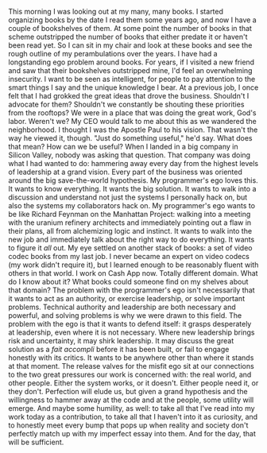 This morning I was looking out at my many, many books. I started organizing books by the date I read them some years ago, and now I have a couple of bookshelves of them. At some point the number of books in that scheme outstripped the number of books that either predate it or haven't been read yet. So I can sit in my chair and look at these books and see the rough outline of my perambulations over the years.
I have had a longstanding ego problem around books. For years, if I visited a new friend and saw that their bookshelves outstripped mine, I'd feel an overwhelming insecurity. I want to be seen as intelligent, for people to pay attention to the smart things I say and the unique knowledge I bear.
At a previous job, I once felt that I had grokked the great ideas that drove the business. Shouldn't I advocate for them? Shouldn't we constantly be shouting these priorities from the rooftops? We were in a place that was doing the great work, God's labor. Weren't we?
My CEO would talk to me about this as we wandered the neighborhood. I thought I was the Apostle Paul to his vision. That wasn't the way he viewed it, though. "Just do something useful," he'd say.
What does that mean? How can we be useful?
When I landed in a big company in Silicon Valley, nobody was asking that question. That company was doing what I had wanted to do: hammering away every day from the highest levels of leadership at a grand vision. Every part of the business was oriented around the big save-the-world hypothesis.
My programmer's ego loves this. It wants to know everything. It wants the big solution. It wants to walk into a discussion and understand not just the systems I personally hack on, but also the systems my collaborators hack on. My programmer's ego wants to be like Richard Feynman on the Manhattan Project: walking into a meeting with the uranium refinery architects and immediately pointing out a flaw in their plans, all from alchemizing logic and instinct. It wants to walk into the new job and immediately talk about the right way to do everything. It wants to figure it _all_ out.
My eye settled on another stack of books: a set of video codec books from my last job. I never became an expert on video codecs (my work didn't require it), but I learned enough to be reasonably fluent with others in that world.
I work on Cash App now. Totally different domain. What do I know about it? What books could someone find on my shelves about that domain?
The problem with the programmer's ego isn't necessarily that it wants to act as an authority, or exercise leadership, or solve important problems. Technical authority and leadership are both necessary and powerful, and solving problems is why we were drawn to this field. The problem with the ego is that it wants to defend itself: it grasps desperately at leadership, even where it is not necessary. Where new leadership brings risk and uncertainty, it may shirk leadership. It may discuss the great solution as a _fait accompli_ before it has been built, or fail to engage honestly with its critics. It wants to be anywhere other than where it stands at that moment.
The release valves for the misfit ego sit at our connections to the two great pressures our work is concerned with: the real world, and other people. Either the system works, or it doesn't. Either people need it, or they don't. Perfection will elude us, but given a grand hypothesis and the willingness to hammer away at the code and at the people, some utility will emerge.
And maybe some humility, as well: to take all that I've read into my work today as a contribution, to take all that I haven't into it as curiosity, and to honestly meet every bump that pops up when reality and society don't perfectly match up with my imperfect essay into them. And for the day, that will be sufficient.
